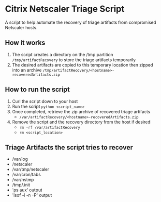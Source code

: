# Citrix Netscaler Triage Script

A script to help automate the recovery of triage artifacts from compromised Netscaler hosts.

## How it works

1. The script creates a directory on the /tmp partition `/tmp/artifactRecovery` to store the triage artifacts temporarily
2. The desired artifacts are copied to this temporary location then zipped into an archive `/tmp/artifactRecovery/<hostname>-recoveredArtifacts.zip`

## How to run the script

1. Curl the script down to your host
2. Run the script `python <script_name>`
3. Once completed, retrieve the zip archive of recovered triage artifacts
    - `/var/artifactRecovery/<hostname>-recoveredArtifacts.zip`
4. Remove the script and the recovery directory from the host if desired
    - `rm -rf /var/artifactRecovery`
    - `rm <script_location>`
    
## Triage Artifacts the script tries to recover

- /var/log
- /netscaler
- /var/tmp/netscaler
- /var/cron/tabs
- /var/nstmp
- /tmp/.init
- 'ps aux' output
- 'lsof -i -n -P' output